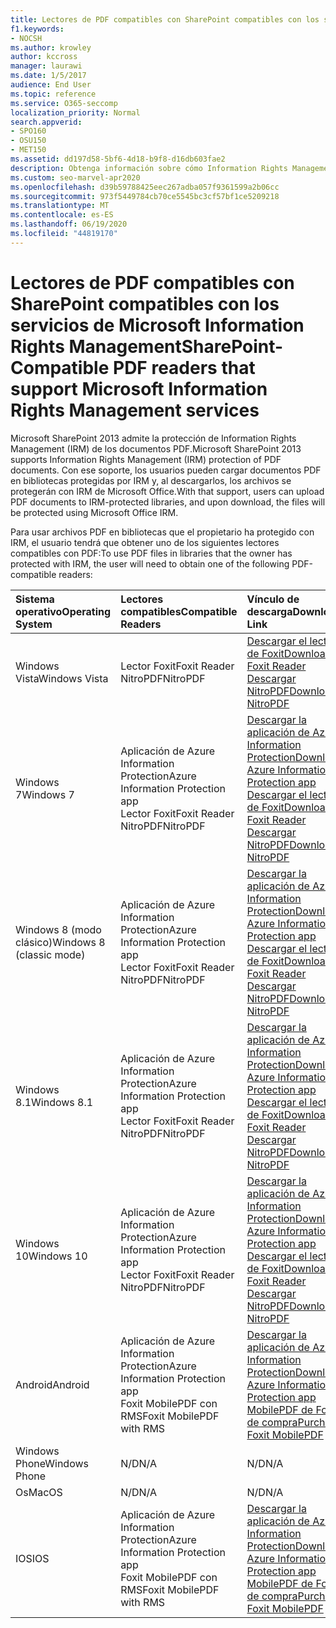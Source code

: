 ```yaml
---
title: Lectores de PDF compatibles con SharePoint compatibles con los servicios de Microsoft Information Rights Management
f1.keywords:
- NOCSH
ms.author: krowley
author: kccross
manager: laurawi
ms.date: 1/5/2017
audience: End User
ms.topic: reference
ms.service: O365-seccomp
localization_priority: Normal
search.appverid:
- SPO160
- OSU150
- MET150
ms.assetid: dd197d58-5bf6-4d18-b9f8-d16db603fae2
description: Obtenga información sobre cómo Information Rights Management (IRM) protege los documentos PDF cargados y descargados de bibliotecas protegidas por IRM en Microsoft SharePoint 2013.
ms.custom: seo-marvel-apr2020
ms.openlocfilehash: d39b59788425eec267adba057f9361599a2b06cc
ms.sourcegitcommit: 973f5449784cb70ce5545bc3cf57bf1ce5209218
ms.translationtype: MT
ms.contentlocale: es-ES
ms.lasthandoff: 06/19/2020
ms.locfileid: "44819170"
---
```

# <a name="sharepoint-compatible-pdf-readers-that-support-microsoft-information-rights-management-services"></a><span data-ttu-id="faeef-103">Lectores de PDF compatibles con SharePoint compatibles con los servicios de Microsoft Information Rights Management</span><span class="sxs-lookup"><span data-stu-id="faeef-103">SharePoint-Compatible PDF readers that support Microsoft Information Rights Management services</span></span>

<span data-ttu-id="faeef-104">Microsoft SharePoint 2013 admite la protección de Information Rights Management (IRM) de los documentos PDF.</span><span class="sxs-lookup"><span data-stu-id="faeef-104">Microsoft SharePoint 2013 supports Information Rights Management (IRM) protection of PDF documents.</span></span> <span data-ttu-id="faeef-105">Con ese soporte, los usuarios pueden cargar documentos PDF en bibliotecas protegidas por IRM y, al descargarlos, los archivos se protegerán con IRM de Microsoft Office.</span><span class="sxs-lookup"><span data-stu-id="faeef-105">With that support, users can upload PDF documents to IRM-protected libraries, and upon download, the files will be protected using Microsoft Office IRM.</span></span>
  
<span data-ttu-id="faeef-106">Para usar archivos PDF en bibliotecas que el propietario ha protegido con IRM, el usuario tendrá que obtener uno de los siguientes lectores compatibles con PDF:</span><span class="sxs-lookup"><span data-stu-id="faeef-106">To use PDF files in libraries that the owner has protected with IRM, the user will need to obtain one of the following PDF-compatible readers:</span></span>
  
|<span data-ttu-id="faeef-107">**Sistema operativo**</span><span class="sxs-lookup"><span data-stu-id="faeef-107">**Operating System**</span></span>|<span data-ttu-id="faeef-108">**Lectores compatibles**</span><span class="sxs-lookup"><span data-stu-id="faeef-108">**Compatible Readers**</span></span>|<span data-ttu-id="faeef-109">**Vínculo de descarga**</span><span class="sxs-lookup"><span data-stu-id="faeef-109">**Download Link**</span></span>|
|:-----|:-----|:-----|
|<span data-ttu-id="faeef-110">Windows Vista</span><span class="sxs-lookup"><span data-stu-id="faeef-110">Windows Vista</span></span>  <br/> |<span data-ttu-id="faeef-111">Lector Foxit</span><span class="sxs-lookup"><span data-stu-id="faeef-111">Foxit Reader</span></span>  <br/> <span data-ttu-id="faeef-112">NitroPDF</span><span class="sxs-lookup"><span data-stu-id="faeef-112">NitroPDF</span></span>  <br/> |[<span data-ttu-id="faeef-113">Descargar el lector de Foxit</span><span class="sxs-lookup"><span data-stu-id="faeef-113">Download Foxit Reader</span></span>](https://go.microsoft.com/fwlink/?linkid=253210) <br/> [<span data-ttu-id="faeef-114">Descargar NitroPDF</span><span class="sxs-lookup"><span data-stu-id="faeef-114">Download NitroPDF</span></span>](https://www.gonitro.com/pdf-reader) <br/> |
|<span data-ttu-id="faeef-115">Windows 7</span><span class="sxs-lookup"><span data-stu-id="faeef-115">Windows 7</span></span>  <br/> |<span data-ttu-id="faeef-116">Aplicación de Azure Information Protection</span><span class="sxs-lookup"><span data-stu-id="faeef-116">Azure Information Protection app</span></span>  <br/> <span data-ttu-id="faeef-117">Lector Foxit</span><span class="sxs-lookup"><span data-stu-id="faeef-117">Foxit Reader</span></span>  <br/> <span data-ttu-id="faeef-118">NitroPDF</span><span class="sxs-lookup"><span data-stu-id="faeef-118">NitroPDF</span></span>  <br/> |[<span data-ttu-id="faeef-119">Descargar la aplicación de Azure Information Protection</span><span class="sxs-lookup"><span data-stu-id="faeef-119">Download Azure Information Protection app</span></span>](https://go.microsoft.com/fwlink/?linkid=837797) <br/> [<span data-ttu-id="faeef-120">Descargar el lector de Foxit</span><span class="sxs-lookup"><span data-stu-id="faeef-120">Download Foxit Reader</span></span>](https://go.microsoft.com/fwlink/?linkid=253210) <br/> [<span data-ttu-id="faeef-121">Descargar NitroPDF</span><span class="sxs-lookup"><span data-stu-id="faeef-121">Download NitroPDF</span></span>](https://www.gonitro.com/pdf-reader) <br/> |
|<span data-ttu-id="faeef-122">Windows 8 (modo clásico)</span><span class="sxs-lookup"><span data-stu-id="faeef-122">Windows 8 (classic mode)</span></span>  <br/> |<span data-ttu-id="faeef-123">Aplicación de Azure Information Protection</span><span class="sxs-lookup"><span data-stu-id="faeef-123">Azure Information Protection app</span></span>  <br/> <span data-ttu-id="faeef-124">Lector Foxit</span><span class="sxs-lookup"><span data-stu-id="faeef-124">Foxit Reader</span></span>  <br/> <span data-ttu-id="faeef-125">NitroPDF</span><span class="sxs-lookup"><span data-stu-id="faeef-125">NitroPDF</span></span>  <br/> |[<span data-ttu-id="faeef-126">Descargar la aplicación de Azure Information Protection</span><span class="sxs-lookup"><span data-stu-id="faeef-126">Download Azure Information Protection app</span></span>](https://go.microsoft.com/fwlink/?linkid=837797) <br/> [<span data-ttu-id="faeef-127">Descargar el lector de Foxit</span><span class="sxs-lookup"><span data-stu-id="faeef-127">Download Foxit Reader</span></span>](https://go.microsoft.com/fwlink/?linkid=253210) <br/> [<span data-ttu-id="faeef-128">Descargar NitroPDF</span><span class="sxs-lookup"><span data-stu-id="faeef-128">Download NitroPDF</span></span>](https://www.gonitro.com/pdf-reader) <br/> |
|<span data-ttu-id="faeef-129">Windows 8.1</span><span class="sxs-lookup"><span data-stu-id="faeef-129">Windows 8.1</span></span>  <br/> |<span data-ttu-id="faeef-130">Aplicación de Azure Information Protection</span><span class="sxs-lookup"><span data-stu-id="faeef-130">Azure Information Protection app</span></span>  <br/> <span data-ttu-id="faeef-131">Lector Foxit</span><span class="sxs-lookup"><span data-stu-id="faeef-131">Foxit Reader</span></span>  <br/> <span data-ttu-id="faeef-132">NitroPDF</span><span class="sxs-lookup"><span data-stu-id="faeef-132">NitroPDF</span></span>  <br/> |[<span data-ttu-id="faeef-133">Descargar la aplicación de Azure Information Protection</span><span class="sxs-lookup"><span data-stu-id="faeef-133">Download Azure Information Protection app</span></span>](https://go.microsoft.com/fwlink/?linkid=837797) <br/> [<span data-ttu-id="faeef-134">Descargar el lector de Foxit</span><span class="sxs-lookup"><span data-stu-id="faeef-134">Download Foxit Reader</span></span>](https://go.microsoft.com/fwlink/?linkid=253210) <br/> [<span data-ttu-id="faeef-135">Descargar NitroPDF</span><span class="sxs-lookup"><span data-stu-id="faeef-135">Download NitroPDF</span></span>](https://www.gonitro.com/pdf-reader) <br/> |
|<span data-ttu-id="faeef-136">Windows 10</span><span class="sxs-lookup"><span data-stu-id="faeef-136">Windows 10</span></span>  <br/> |<span data-ttu-id="faeef-137">Aplicación de Azure Information Protection</span><span class="sxs-lookup"><span data-stu-id="faeef-137">Azure Information Protection app</span></span>  <br/> <span data-ttu-id="faeef-138">Lector Foxit</span><span class="sxs-lookup"><span data-stu-id="faeef-138">Foxit Reader</span></span>  <br/> <span data-ttu-id="faeef-139">NitroPDF</span><span class="sxs-lookup"><span data-stu-id="faeef-139">NitroPDF</span></span>  <br/> |[<span data-ttu-id="faeef-140">Descargar la aplicación de Azure Information Protection</span><span class="sxs-lookup"><span data-stu-id="faeef-140">Download Azure Information Protection app</span></span>](https://go.microsoft.com/fwlink/?linkid=837797) <br/> [<span data-ttu-id="faeef-141">Descargar el lector de Foxit</span><span class="sxs-lookup"><span data-stu-id="faeef-141">Download Foxit Reader</span></span>](https://go.microsoft.com/fwlink/?linkid=253210) <br/> [<span data-ttu-id="faeef-142">Descargar NitroPDF</span><span class="sxs-lookup"><span data-stu-id="faeef-142">Download NitroPDF</span></span>](https://www.gonitro.com/pdf-reader) <br/> |
|<span data-ttu-id="faeef-143">Android</span><span class="sxs-lookup"><span data-stu-id="faeef-143">Android</span></span>  <br/> |<span data-ttu-id="faeef-144">Aplicación de Azure Information Protection</span><span class="sxs-lookup"><span data-stu-id="faeef-144">Azure Information Protection app</span></span>  <br/> <span data-ttu-id="faeef-145">Foxit MobilePDF con RMS</span><span class="sxs-lookup"><span data-stu-id="faeef-145">Foxit MobilePDF with RMS</span></span>  <br/> |[<span data-ttu-id="faeef-146">Descargar la aplicación de Azure Information Protection</span><span class="sxs-lookup"><span data-stu-id="faeef-146">Download Azure Information Protection app</span></span>](https://go.microsoft.com/fwlink/?linkid=836827) <br/> [<span data-ttu-id="faeef-147">MobilePDF de Foxit de compra</span><span class="sxs-lookup"><span data-stu-id="faeef-147">Purchase Foxit MobilePDF</span></span>](https://play.google.com/store/apps/details?id=com.foxit.mobile.pdf.lite) <br/> |
|<span data-ttu-id="faeef-148">Windows Phone</span><span class="sxs-lookup"><span data-stu-id="faeef-148">Windows Phone</span></span>  <br/> |<span data-ttu-id="faeef-149">N/D</span><span class="sxs-lookup"><span data-stu-id="faeef-149">N/A</span></span>  <br/> |<span data-ttu-id="faeef-150">N/D</span><span class="sxs-lookup"><span data-stu-id="faeef-150">N/A</span></span>  <br/> |
|<span data-ttu-id="faeef-151">Os</span><span class="sxs-lookup"><span data-stu-id="faeef-151">MacOS</span></span>  <br/> |<span data-ttu-id="faeef-152">N/D</span><span class="sxs-lookup"><span data-stu-id="faeef-152">N/A</span></span>  <br/> |<span data-ttu-id="faeef-153">N/D</span><span class="sxs-lookup"><span data-stu-id="faeef-153">N/A</span></span>  <br/> |
|<span data-ttu-id="faeef-154">IOS</span><span class="sxs-lookup"><span data-stu-id="faeef-154">IOS</span></span>  <br/> |<span data-ttu-id="faeef-155">Aplicación de Azure Information Protection</span><span class="sxs-lookup"><span data-stu-id="faeef-155">Azure Information Protection app</span></span>  <br/> <span data-ttu-id="faeef-156">Foxit MobilePDF con RMS</span><span class="sxs-lookup"><span data-stu-id="faeef-156">Foxit MobilePDF with RMS</span></span>  <br/> |[<span data-ttu-id="faeef-157">Descargar la aplicación de Azure Information Protection</span><span class="sxs-lookup"><span data-stu-id="faeef-157">Download Azure Information Protection app</span></span>](https://go.microsoft.com/fwlink/?linkid=836828) <br/> [<span data-ttu-id="faeef-158">MobilePDF de Foxit de compra</span><span class="sxs-lookup"><span data-stu-id="faeef-158">Purchase Foxit MobilePDF</span></span>](https://play.google.com/store/apps/details?id=com.foxit.mobile.pdf.lite) <br/> |
   

